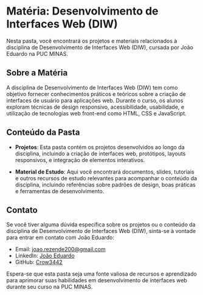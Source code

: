 # Matéria: Desenvolvimento de Interfaces Web (DIW)

Nesta pasta, você encontrará os projetos e materiais relacionados à disciplina de Desenvolvimento de Interfaces Web (DIW), cursada por João Eduardo na PUC MINAS.

## Sobre a Matéria

A disciplina de Desenvolvimento de Interfaces Web (DIW) tem como objetivo fornecer conhecimentos práticos e teóricos sobre a criação de interfaces de usuário para aplicações web. Durante o curso, os alunos exploram técnicas de design responsivo, acessibilidade, usabilidade, e utilização de tecnologias web front-end como HTML, CSS e JavaScript.

## Conteúdo da Pasta

- **Projetos**: Esta pasta contém os projetos desenvolvidos ao longo da disciplina, incluindo a criação de interfaces web, protótipos, layouts responsivos, e integração de elementos interativos.

- **Material de Estudo**: Aqui você encontrará documentos, slides, tutoriais e outros recursos de estudo relevantes para acompanhar o conteúdo da disciplina, incluindo referências sobre padrões de design, boas práticas e ferramentas de desenvolvimento.

## Contato

Se você tiver alguma dúvida específica sobre os projetos ou o conteúdo da disciplina de Desenvolvimento de Interfaces Web (DIW), sinta-se à vontade para entrar em contato com João Eduardo:

- Email: [joao.rezende200@gmail.com](mailto:joao.rezende200@gmail.com)
- LinkedIn: [João Eduardo](https://www.linkedin.com/in/crow3442/)
- GitHub: [Crow3442](https://github.com/Crow3442)

Espera-se que esta pasta seja uma fonte valiosa de recursos e aprendizado para aprimorar suas habilidades em desenvolvimento de interfaces web durante seu curso na PUC MINAS.
